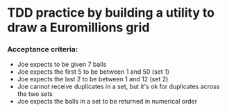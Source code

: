 # TDD practice by building a utility to draw a Euromillions grid

### Acceptance criteria:
- Joe expects to be given 7 balls
- Joe expects the first 5 to be between 1 and 50 (set 1)
- Joe expects the last 2 to be between 1 and 12 (set 2)
- Joe cannot receive duplicates in a set, but it's ok for duplicates across the two sets
- Joe expects the balls in a set to be returned in numerical order
